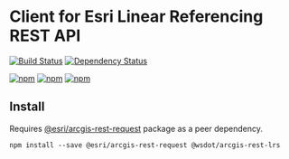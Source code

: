 Client for Esri Linear Referencing REST API
===========================================

[![Build Status](https://travis-ci.org/WSDOT-GIS/arcgis-rest-lrs.svg?branch=master)](https://travis-ci.org/WSDOT-GIS/arcgis-rest-lrs)
[![Dependency Status](https://david-dm.org/WSDOT-GIS/arcgis-rest-lrs.svg)](https://david-dm.org/WSDOT-GIS/arcgis-rest-lrs)

[![npm](https://img.shields.io/npm/v/@wsdot/arcgis-rest-lrs.svg?style=flat-square)](https://www.npmjs.org/package/@wsdot/arcgis-rest-lrs)
[![npm](https://img.shields.io/npm/l/@wsdot/arcgis-rest-lrs.svg?style=flat-square)](https://www.npmjs.org/package/@wsdot/arcgis-rest-lrs)
[![npm](https://img.shields.io/npm/dm/@wsdot/arcgis-rest-lrs.svg?style=flat-square)](https://www.npmjs.org/package/@wsdot/arcgis-rest-lrs)

Install
-------

Requires [@esri/arcgis-rest-request] package as a peer dependency.

```console
npm install --save @esri/arcgis-rest-request @wsdot/arcgis-rest-lrs
```

[@esri/arcgis-rest-request]:https://www.npmjs.com/package/@esri/arcgis-rest-request